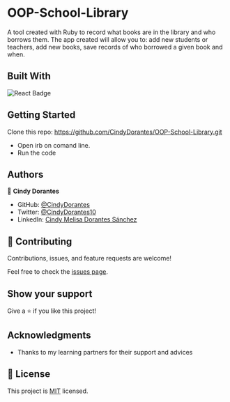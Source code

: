 # OOP-School-Library

A tool created with Ruby to record what books are in the library and who borrows them. The app created will allow you to: add new students or teachers, add new books, save records of who borrowed a given book and when.

## Built With

<img alt="React Badge" src="https://img.shields.io/badge/Ruby-CC342D?style=for-the-badge&logo=ruby&logoColor=white"><br>

## Getting Started

Clone this repo: https://github.com/CindyDorantes/OOP-School-Library.git

- Open irb on comand line.
- Run the code 

## Authors

👤 **Cindy Dorantes**

- GitHub: [@CindyDorantes](https://github.com/CindyDorantes)
- Twitter: [@CindyDorantes10](https://twitter.com/CindyDorantes10)
- LinkedIn: [Cindy Melisa Dorantes Sánchez](https://www.linkedin.com/in/cindydorantessanchez/)

## 🤝 Contributing

Contributions, issues, and feature requests are welcome!

Feel free to check the [issues page](../../issues/).

## Show your support

Give a ⭐️ if you like this project!

## Acknowledgments

- Thanks to my learning partners for their support and advices

## 📝 License

This project is [MIT](./LICENSE) licensed.